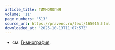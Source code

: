```yaml
---
article_title: ГИМНОЛОГИЯ
volume: '11'
page_numbers: '513'
source_url: https://pravenc.ru/text/165015.html
downloaded_at: '2025-10-13T11:07:57Z'
---
```


- см. [Гимнография](https://pravenc.ru/text/Гимнография.html).
